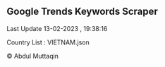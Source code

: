 

## Google Trends Keywords Scraper 
 
Last Update 13-02-2023 , 19:38:16

Country List :
VIETNAM.json



© Abdul Muttaqin 
